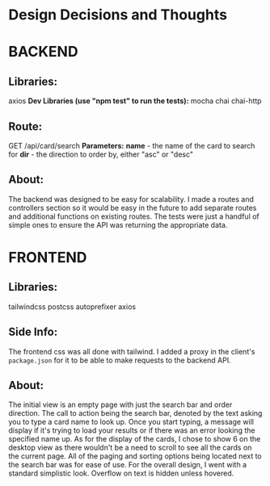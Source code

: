 # Design Decisions and Thoughts

# BACKEND
## Libraries:
axios
**Dev Libraries (use "npm test" to run the tests):**
mocha
chai
chai-http

## Route:
GET
/api/card/search
**Parameters:**
**name** - the name of the card to search for
**dir** - the direction to order by, either "asc" or "desc"

## About:
The backend was designed to be easy for scalability. I made a routes and controllers section so it would be easy in the future to add separate routes and additional functions on existing routes. The tests were just a handful of simple ones to ensure the API was returning the appropriate data.

# FRONTEND
## Libraries:
tailwindcss
postcss
autoprefixer
axios

## Side Info:
The frontend css was all done with tailwind. I added a proxy in the client's `package.json` for it to be able to make requests to the backend API.

## About:
The initial view is an empty page with just the search bar and order direction. The call to action being the search bar, denoted by the text asking you to type a card name to look up. Once you start typing, a message will display if it's trying to load your results or if there was an error looking the specified name up. As for the display of the cards, I chose to show 6 on the desktop view as there wouldn't be a need to scroll to see all the cards on the current page. All of the paging and sorting options being located next to the search bar was for ease of use. For the overall design, I went with a standard simplistic look. Overflow on text is hidden unless hovered.